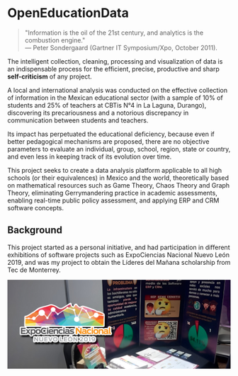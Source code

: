 # OpenEducationData

> "Information is the oil of the 21st century, and analytics is the combustion engine."  
> — Peter Sondergaard (Gartner IT Symposium/Xpo, October 2011).

The intelligent collection, cleaning, processing and visualization of data is an indispensable process for the efficient, precise, productive and sharp **self-criticism** of any project. 

A local and international analysis was conducted on the effective collection of information in the Mexican educational sector (with a sample of 10% of students and 25% of teachers at CBTis N°4 in La Laguna, Durango), discovering its precariousness and a notorious discrepancy in communication between students and teachers. 

Its impact has perpetuated the educational deficiency, because even if better pedagogical mechanisms are proposed, there are no objective parameters to evaluate an individual, group, school, region, state or country, and even less in keeping track of its evolution over time.

This project seeks to create a data analysis platform applicable to all high schools (or their equivalences) in Mexico and the world, theoretically based on mathematical resources such as Game Theory, Chaos Theory and Graph Theory, eliminating Gerrymandering practice in academic assessments, enabling real-time public policy assessment, and applying ERP and CRM software concepts.

## Background

This project started as a personal initiative, and had participation in different exhibitions of software projects such as ExpoCiencias Nacional Nuevo León 2019, and was my project to obtain the Líderes del Mañana scholarship from Tec de Monterrey.

![Event](assets/ExpoCienciasNacional.png)

